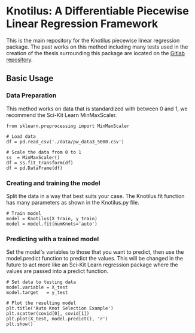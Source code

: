 # Knotilus: A Differentiable Piecewise Linear Regression Framework

This is the main repository for the Knotilus piecewise linear regression package. The past works on this method including many tests used in the creation of the thesis surrounding this package are located on the [Gitlab repository](https://gitlab.com/nolangormley/nolan-gormley-bgsu-thesis).

## Basic Usage

### Data Preparation
This method works on data that is standardized with between 0 and 1, we recommend the Sci-Kit Learn MinMaxScaler.

```
from sklearn.preprocessing import MinMaxScaler

# Load data
df = pd.read_csv('./data/pw_data3_5000.csv')

# Scale the data from 0 to 1
ss  = MinMaxScaler()
df = ss.fit_transform(df)
df = pd.DataFrame(df)
```

### Creating and training the model
Split the data in a way that best suits your case. The Knotilus.fit function has many parameters as shown in the Knotilus.py file.
```
# Train model
model = Knotilus(X_train, y_train)
model = model.fit(numKnots='auto')
```

### Predicting with a trained model
Set the model's variables to those that you want to predict, then use the model.predict function to predict the values. This will be changed in the future to act more like an Sci-Kit Learn regression package where the values are passed into a predict function.
```
# Set data to testing data
model.variable = X_test
model.target   = y_test

# Plot the resulting model
plt.title('Auto Knot Selection Example')
plt.scatter(covid[0], covid[1])
plt.plot(X_test, model.predict(), 'r')
plt.show()
```
